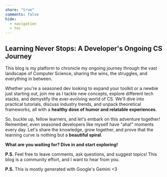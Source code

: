 ```yaml
---
share: "true"
comments: false
hide:
  - navigation
  - toc
---
```


##   Learning Never Stops: A Developer's Ongoing CS Journey

This blog is my platform to chronicle my ongoing journey through the vast landscape of Computer Science, sharing the wins, the struggles, and everything in between.

Whether you're a seasoned dev looking to expand your toolkit or a newbie just starting out, join me as I tackle new concepts, explore different tech stacks, and demystify the ever-evolving world of CS. We'll dive into practical tutorials, discuss industry trends, and unpack theoretical frameworks, all with a **healthy dose of humor and relatable experiences**.

So, buckle up, fellow learners, and let's embark on this adventure together! Remember, even seasoned developers like myself have "aha!" moments every day. Let's share the knowledge, grow together, and prove that the learning curve is nothing but a **beautiful spiral**.

**What are you waiting for? Dive in and start exploring!**

**P.S.** Feel free to leave comments, ask questions, and suggest topics! This blog is a community effort, and I want to hear from you.

**P.S.** This is mostly generated with Google's Gemini <3